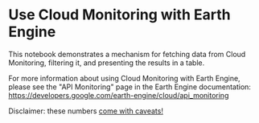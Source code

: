 # Use Cloud Monitoring with Earth Engine

This notebook demonstrates a mechanism for fetching data from Cloud Monitoring,
filtering it, and presenting the results in a table.

For more information about using Cloud Monitoring with Earth Engine, please see
the "API Monitoring" page in the Earth Engine documentation:
<https://developers.google.com/earth-engine/cloud/api_monitoring>

Disclaimer: these numbers [come with caveats!][caveats]

[caveats]: https://developers.google.com/earth-engine/cloud/api_monitoring#caveats